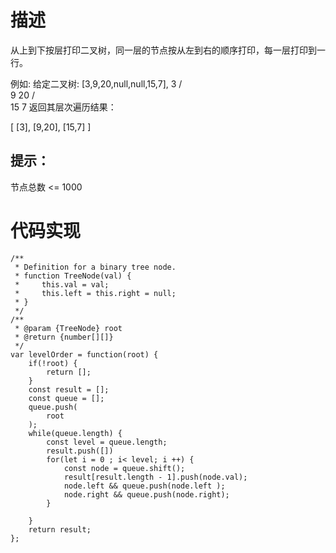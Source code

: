 # 描述
从上到下按层打印二叉树，同一层的节点按从左到右的顺序打印，每一层打印到一行。

例如:
给定二叉树: [3,9,20,null,null,15,7],
    3
   / \
  9  20
    /  \
   15   7
返回其层次遍历结果：

[
  [3],
  [9,20],
  [15,7]
]

## 提示：

节点总数 <= 1000
# 代码实现
```
/**
 * Definition for a binary tree node.
 * function TreeNode(val) {
 *     this.val = val;
 *     this.left = this.right = null;
 * }
 */
/**
 * @param {TreeNode} root
 * @return {number[][]}
 */
var levelOrder = function(root) {
    if(!root) {
        return [];
    }
    const result = [];
    const queue = [];
    queue.push(
        root
    );
    while(queue.length) {
        const level = queue.length;
        result.push([])
        for(let i = 0 ; i< level; i ++) {
            const node = queue.shift();
            result[result.length - 1].push(node.val);
            node.left && queue.push(node.left );
            node.right && queue.push(node.right);
        }

    }
    return result;
};
```